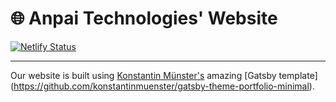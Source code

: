 # 🌐 Anpai Technologies' Website

[![Netlify Status](https://api.netlify.com/api/v1/badges/98f60bce-2c89-4e63-b5a4-a4c79bca5e80/deploy-status)](https://app.netlify.com/sites/agitated-mahavira-dbaeee/deploys)

---------------

Our website is built using [Konstantin Münster's](https://konstantin.digital) amazing [Gatsby template] (https://github.com/konstantinmuenster/gatsby-theme-portfolio-minimal). 

